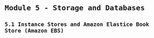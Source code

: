 # `Module 5 - Storage and Databases`

## `5.1 Instance Stores and Amazon Elastice Book Store (Amazon EBS)`
